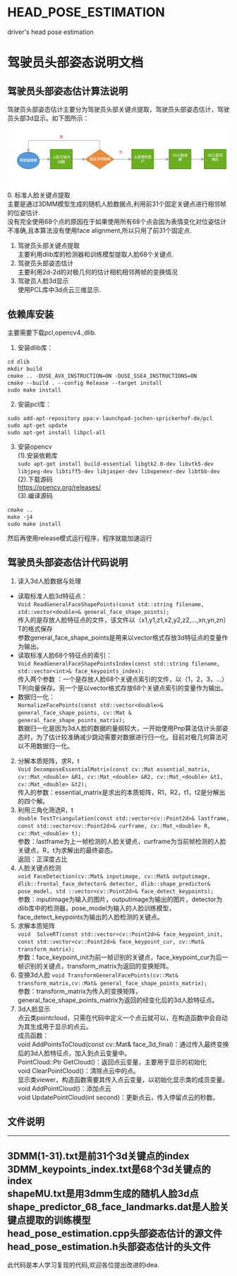 # HEAD_POSE_ESTIMATION
driver's head pose estimation
# 驾驶员头部姿态说明文档
## 驾驶员头部姿态估计算法说明
驾驶员头部姿态估计主要分为驾驶员头部关键点提取，驾驶员头部姿态估计，驾驶员头部3d显示。如下图所示：  
![headpose flow](https://github.com/hanny-liu/HEAD_POSE_ESTIMATION/blob/master/flow.png "流程图")  
0. 标准人脸关键点提取  
主要是通过3DMM模型生成的随机人脸数据点,利用前31个固定关键点进行相邻帧的位姿估计.  
没有完全使用68个点的原因在于如果使用所有68个点会因为表情变化对位姿估计不准确,且本算法没有使用face alignment,所以只用了前31个固定点.  
1. 驾驶员头部关键点提取  
主要利用dlib库的检测器和训练模型提取人脸68个关键点.  
2. 驾驶员头部姿态估计  
主要利用2d-2d的对极几何的估计相机相邻两帧的变换情况
3. 驾驶员人脸3d显示  
使用PCL库中3d点云三维显示.
## 依赖库安装  
主要需要下载pcl,opencv4.,dlib.
1. 安装dlib库：  
```  
cd dlib  
mkdir build  
cmake .. -DUSE_AVX_INSTRUCTION=ON -DUSE_SSE4_INSTRUCTIONS=ON  
cmake --build . --config Release --target install  
sudo make install  
```  
2. 安装pcl库：  
```  
sudo add-apt-repository ppa:v-launchpad-jochen-sprickerhof-de/pcl  
sudo apt-get update  
sudo apt-get install libpcl-all  
```
3. 安装opencv  
(1).安装依赖库  
`sudo apt-get install build-essential libgtk2.0-dev libvtk5-dev libjpeg-dev libtiff5-dev libjasper-dev libopenexr-dev libtbb-dev`  
(2).下载源码  
https://opencv.org/releases/  
(3).编译源码  
```  
cmake ..  
make -j4  
sudo make install  
```  
然后再使用release模式运行程序，程序就能加速运行  
## 驾驶员头部姿态估计代码说明
1. 读入3d人脸数据与处理  
* 读取标准人脸3d特征点：  
`Void ReadGeneralFaceShapePoints(const std::string filename, std::vector<double>& general_face_shape_points);`  
传入的是存放人脸特征点的文件，该文件以（x1,y1,z1,x2,y2,z2,…,xn,yn,zn）T的格式保存  
参数general_face_shape_points是用来以vector格式存放3d特征点的变量作为输出。
* 读取标准人脸68个特征点的索引：  
`Void ReadGeneralFaceShapePointsIndex(const std::string filename, 
std::vector<int>& face_keypoints_index);`  
传入两个参数 ：一个是存放人脸68个关键点索引的文件，以（1，2，3，…）T列向量保存。另一个是以vector格式存放68个关键点索引的变量作为输出。
* 数据归一化：  
`NormalizeFacePoints(const std::vector<double>& general_face_shape_points, cv::Mat & general_face_shape_points_matrix);`  
数据归一化是因为3d人脸的数据的量纲较大，一开始使用Pnp算法估计头部姿态时，为了估计较准确减少跳动需要对数据进行归一化。目前对极几何算法可以不用数据归一化。
2. 分解本质矩阵，求R，t  
`Void DecomposeEssentialMatrix(const cv::Mat essential_matrix, cv::Mat_<double> &R1, cv::Mat_<double> &R2, cv::Mat_<double> &t1, cv::Mat_<double> &t2);`  
传入的参数：essential_matrix是求出的本质矩阵，R1，R2，t1，t2是分解出的四个解。
3. 利用三角化筛选R，t  
`double TestTriangulation(const std::vector<cv::Point2d>& lastframe, const std::vector<cv::Point2d>& curframe, cv::Mat_<double> R, cv::Mat_<double> t);`  
参数：lastframe为上一帧检测的人脸关键点，curframe为当前帧检测的人脸关键点，R，t为求解出的最终姿态。  
返回：正深度占比
4. 人脸关键点检测  
`void FaceDetection(cv::Mat& inputimage, cv::Mat& outputimage, dlib::frontal_face_detector& detector, dlib::shape_predictor& pose_model,
std ::vector<cv::Point2d>& face_detect_keypoints);`  
参数：inputimage为输入的图片，outputimage为输出的图片，detector为dlib库中的检测器，pose_model为输入的人脸训练模型，face_detect_keypoints为输出的人脸检测的关键点。
5. 求解本质矩阵  
`void  SolveRT(const std::vector<cv::Point2d>& face_keypoint_init, const std::vector<cv::Point2d>& face_keypoint_cur, cv::Mat& transform_matrix);`  
参数：face_keypoint_init为前一帧识别的关键点，face_keypoint_cur为后一帧识别的关键点，transform_matrix为返回的变换矩阵。
6. 变换3d人脸
`void TransformGeneralFacePoints(cv::Mat& transform_matrix,cv::Mat& general_face_shape_points_matrix);`  
参数：transform_matrix为传入的变换矩阵，general_face_shape_points_matrix为返回的经变化后的3d人脸特征点。
7. 3d人脸显示  
点云类pointcloud，只需在代码中定义一个点云就可以，在构造函数中会自动为其生成用于显示的点云。  
成员函数：  
void AddPointsToCloud(const cv::Mat& face_3d_final)：通过传入最终变换后的3d人脸特征点，加入到点云变量中。  
PointCloud::Ptr GetCloud()：返回点云变量，主要用于显示的初始化  
void ClearPointCloud()：清除点云中的点。  
显示类viewer，构造函数需要其传入点云变量，以初始化显示类的成员变量。  
void AddPointCloud()：添加点云  
void UpdatePointCloud(int second)：更新点云，传入停留点云的秒数。
## 文件说明  
---
3DMM(1-31).txt是前31个3d关键点的index  
3DMM_keypoints_index.txt是68个3d关键点的index  
shapeMU.txt是用3dmm生成的随机人脸3d点  
shape_predictor_68_face_landmarks.dat是人脸关键点提取的训练模型  
head_pose_estimation.cpp头部姿态估计的源文件  
head_pose_estimation.h头部姿态估计的头文件
---
此代码是本人学习复现的代码,欢迎各位提出改进的idea.
